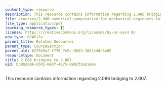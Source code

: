 ```yaml
---
content_type: resource
description: This resource contains information regarding 2.086 bridging to 2.007.
file: /courses/2-086-numerical-computation-for-mechanical-engineers-fall-2012/b389200665d10edf4a750902f2a81e6e_MIT2_086F12_lec_2007bridge.pdf
file_type: application/pdf
learning_resource_types: []
license: https://creativecommons.org/licenses/by-nc-sa/4.0/
ocw_type: OCWFile
parent_title: Related Resources
parent_type: CourseSection
parent_uid: 627026af-f776-7e5c-9883-3022eddc34d9
resourcetype: Document
title: 2.086 bridging to 2.007
uid: b3892006-65d1-0edf-4a75-0902f2a81e6e
---
```

This resource contains information regarding 2.086 bridging to 2.007.